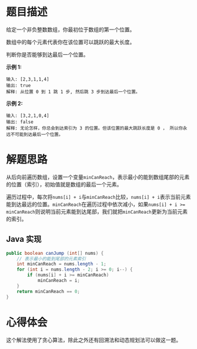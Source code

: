 # 题目描述

给定一个非负整数数组，你最初位于数组的第一个位置。

数组中的每个元素代表你在该位置可以跳跃的最大长度。

判断你是否能够到达最后一个位置。

**示例 1:**

```
输入: [2,3,1,1,4]
输出: true
解释: 从位置 0 到 1 跳 1 步, 然后跳 3 步到达最后一个位置。
```

**示例 2:**

```
输入: [3,2,1,0,4]
输出: false
解释: 无论怎样，你总会到达索引为 3 的位置。但该位置的最大跳跃长度是 0 ， 所以你永远不可能到达最后一个位置。
```

# 解题思路

从后向前遍历数组，设置一个变量`minCanReach`，表示最小的能到数组尾部的元素的位置（索引），初始值就是数组的最后一个元素。

遍历过程中，每次将`nums[i] + i`与`minCanReach`比较，`nums[i] + i`表示当前元素能到达最远的位置。`minCanReach`在遍历过程中依次减小，如果`nums[i] + i >= minCanReach`则说明当前元素能到达尾部，我们就把`minCanReach`更新为当前元素的索引。

## Java 实现

```java
public boolean canJump (int[] nums) {
    // 表示最小的能到尾部的元素索引
    int minCanReach = nums.length - 1;
    for (int i = nums.length - 2; i >= 0; i--) {
        if (nums[i] + i >= minCanReach)
            minCanReach = i;
    }
    return minCanReach == 0;
}
```

# 心得体会

这个解法使用了贪心算法，除此之外还有回溯法和动态规划法可以做这一题。